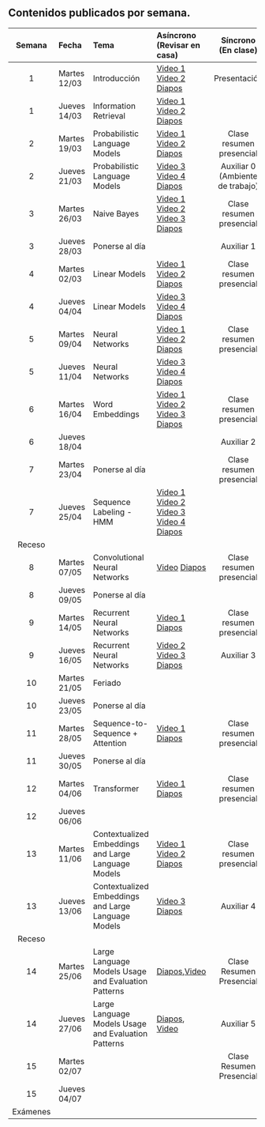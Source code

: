 ## Contenidos publicados por semana.

Semana | Fecha | Tema | Asíncrono (Revisar en casa) | Síncrono (En clase) | Evaluación 
:------------: | :------------- | :------------- | :------------- | :-------------: | :-------------: 
1 | Martes 12/03 | Introducción | [Video 1](https://www.youtube.com/watch?v=HEKTNOttGvU)  [Video 2](https://www.youtube.com/watch?v=P8cwnI-f-Kg) [Diapos](https://github.com/dccuchile/CC6205/blob/master/slides/NLP-introduction.pdf) |Presentación|
1 | Jueves 14/03 | Information Retrieval | [Video 1](https://www.youtube.com/watch?v=FXIVClF370w&list=PLppKo85eGXiXIh54H_qz48yHPHeNVJqBi&index=3) [Video 2](https://www.youtube.com/watch?v=f8nG1EMmPZk&list=PLppKo85eGXiXIh54H_qz48yHPHeNVJqBi&index=3) [Diapos](https://github.com/dccuchile/CC6205/blob/master/slides/NLP-IR.pdf) |                                        |
2 | Martes 19/03 | Probabilistic Language Models | [Video 1](https://www.youtube.com/watch?v=9E2jJ6kcb4Y&list=PLppKo85eGXiXIh54H_qz48yHPHeNVJqBi&index=3) [Video 2](https://www.youtube.com/watch?v=ZWqbEQXLra0&list=PLppKo85eGXiXIh54H_qz48yHPHeNVJqBi&index=5) [Diapos](slides/NLP-PLM.pdf) | Clase resumen presencial |
2 | Jueves 21/03 | Probabilistic Language Models | [Video 3](https://www.youtube.com/watch?v=tsumFqwFlaA&list=PLppKo85eGXiXIh54H_qz48yHPHeNVJqBi&index=6) [Video 4](https://www.youtube.com/watch?v=s3TWdv4sqkg&list=PLppKo85eGXiXIh54H_qz48yHPHeNVJqBi&index=6) [Diapos](slides/NLP-PLM.pdf) | Auxiliar 0 (Ambiente de trabajo) |
3 | Martes 26/03 | Naive Bayes | [Video 1](https://www.youtube.com/watch?v=kG9BK9Oy1hU) [Video 2](https://www.youtube.com/watch?v=Iqte5kKHvzE) [Video 3](https://www.youtube.com/watch?v=TSJg0_X3Abk) [Diapos](slides/NLP-NB.pdf) |        Clase resumen presencial         | Tarea 1 publicación 
3 | Jueves 28/03 | Ponerse al día |                                                              | Auxiliar 1 |
4 | Martes 02/03 | Linear Models | [Video 1](https://www.youtube.com/watch?v=zhBxDsNLZEA) [Video 2](https://www.youtube.com/watch?v=Fooua_uaWSE) [Diapos](https://github.com/dccuchile/CC6205/blob/master/slides/NLP-linear.pdf) | Clase resumen presencial |
4     | Jueves 04/04 | Linear Models | [Video 3](https://www.youtube.com/watch?v=DqbzhdQa1eQ) [Video 4](https://www.youtube.com/watch?v=1nfWWXqfAzA) [Diapos](https://github.com/dccuchile/CC6205/blob/master/slides/NLP-linear.pdf) |  |
5 | Martes 09/04 | Neural Networks                                     | [Video 1](https://www.youtube.com/watch?v=oHZHA8h2xN0) [Video 2](https://www.youtube.com/watch?v=2lXank0W6G4) [Diapos](https://github.com/dccuchile/CC6205/blob/master/slides/NLP-neural.pdf) | Clase resumen presencial |
5 | Jueves 11/04 | Neural Networks                                     | [Video 3](https://www.youtube.com/watch?v=BUDIi9qItzY) [Video 4](https://www.youtube.com/watch?v=KKN2Ipy-vGk) [Diapos](https://github.com/dccuchile/CC6205/blob/master/slides/NLP-neural.pdf) |  |Control 1
6 | Martes 16/04 | Word Embeddings                                     | [Video 1](https://www.youtube.com/watch?v=wtwUsJMC9CA) [Video 2](https://www.youtube.com/watch?v=XDxzQ7JU95U) [Video 3](https://www.youtube.com/watch?v=Ikyc3DRVodk) [Diapos](https://github.com/dccuchile/CC6205/blob/master/slides/NLP-wordvectors.pdf) | Clase resumen presencial |Tarea 2 publicación
6 | Jueves 18/04 |                                                     |                                                              | Auxiliar 2 |
7 | Martes 23/04 | Ponerse al día | |        Clase resumen presencial        |
7 | Jueves 25/04 | Sequence Labeling - HMM | [Video 1](https://www.youtube.com/watch?v=-ngfOZz8yK0) [Video 2](https://www.youtube.com/watch?v=Tjgb-yQOg54) [Video 3](https://www.youtube.com/watch?v=aaa5Qoi8Vco) [Video 4](https://www.youtube.com/watch?v=4pKWIDkF_6Y) [Diapos](slides/NLP-HMM.pdf) |  |
Receso |  | |  |  |
8 | Martes 07/05 | Convolutional Neural Networks                       | [Video](https://www.youtube.com/watch?v=lLZW5Fn40r8) [Diapos](https://github.com/dccuchile/CC6205/blob/master/slides/NLP-CNN.pdf) | Clase resumen presencial |
8 | Jueves 09/05 | Ponerse al día | |  |
9 | Martes 14/05 | Recurrent Neural Networks                           | [Video 1](https://www.youtube.com/watch?v=BmhjUkzz3nk) [Diapos](https://github.com/dccuchile/CC6205/blob/master/slides/NLP-RNN.pdf) | Clase resumen presencial |
9 | Jueves 16/05 | Recurrent Neural Networks                           | [Video 2](https://www.youtube.com/watch?v=z43YFR1iIvk) [Video 3](https://youtu.be/7L5JxQdwNJk) [Diapos](https://github.com/dccuchile/CC6205/blob/master/slides/NLP-RNN.pdf) | Auxiliar 3 |Tarea 3 publicación
10 | Martes 21/05 | Feriado |  |  |
10 | Jueves 23/05 | Ponerse al día                                      |                                                              |   |
11 | Martes 28/05 | Sequence-to-Sequence + Attention                    | [Video 1](https://www.youtube.com/watch?v=OpKxRjISqmM&list=PLppKo85eGXiXIh54H_qz48yHPHeNVJqBi&index=35)  [Diapos](https://github.com/dccuchile/CC6205/blob/master/slides/NLP-seq2seq.pdf) | Clase resumen presencial |
11 | Jueves 30/05 | Ponerse al día                                      |                                                              |  |
12 | Martes 04/06 | Transformer                                         | [Video 1](https://www.youtube.com/watch?v=8RE23Uq8rU0) [Diapos](https://github.com/dccuchile/CC6205/blob/master/slides/NLP-transformer.pdf) | Clase resumen presencial |
12 | Jueves 06/06 |                                                     |                                                              |  |Control 2
13 | Martes 11/06 | Contextualized Embeddings and Large Language Models | [Video 1](https://www.youtube.com/watch?v=sSGbgZpHymI) [Video 2](https://www.youtube.com/watch?v=C-QfzWU6eUE) [Diapos](https://github.com/dccuchile/CC6205/blob/master/slides/NLP-LLM.pdf) | Clase resumen presencial |Tarea 4 publicación
13 | Jueves 13/06 | Contextualized Embeddings and Large Language Models | [Video 3](https://www.youtube.com/watch?v=5j4Mgl3GuVY) [Diapos](https://github.com/dccuchile/CC6205/blob/master/slides/NLP-LLM.pdf) |  Auxiliar 4 |
Receso |  | |  |  |
14 | Martes 25/06 | Large Language Models Usage and Evaluation Patterns | [Diapos](slides/NLP-LLMpatterns.pdf),[Video](https://youtu.be/l2WpZC4dBAs?feature=shared) | Clase Resumen Presencial |
14 | Jueves 27/06 | Large Language Models Usage and Evaluation Patterns | [Diapos](slides/NLP-LLMpatterns.pdf), [Video](https://youtu.be/l2WpZC4dBAs?feature=shared) | Auxiliar 5 |
15 | Martes 02/07 |  | | Clase Resumen Presencial |
15 | Jueves 04/07 |  | |  |Control 3
Exámenes | | | |  |

